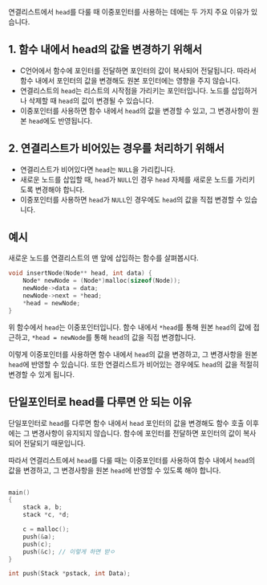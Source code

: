 

연결리스트에서 `head`를 다룰 때 이중포인터를 사용하는 데에는 두 가지 주요 이유가 있습니다.

## 1. 함수 내에서 head의 값을 변경하기 위해서

- C언어에서 함수에 포인터를 전달하면 포인터의 값이 복사되어 전달됩니다. 따라서 함수 내에서 포인터의 값을 변경해도 원본 포인터에는 영향을 주지 않습니다.
- 연결리스트의 `head`는 리스트의 시작점을 가리키는 포인터입니다. 노드를 삽입하거나 삭제할 때 `head`의 값이 변경될 수 있습니다.
- 이중포인터를 사용하면 함수 내에서 `head`의 값을 변경할 수 있고, 그 변경사항이 원본 `head`에도 반영됩니다.

## 2. 연결리스트가 비어있는 경우를 처리하기 위해서

- 연결리스트가 비어있다면 `head`는 `NULL`을 가리킵니다.
- 새로운 노드를 삽입할 때, `head`가 `NULL`인 경우 `head` 자체를 새로운 노드를 가리키도록 변경해야 합니다.
- 이중포인터를 사용하면 `head`가 `NULL`인 경우에도 `head`의 값을 직접 변경할 수 있습니다.

## 예시

새로운 노드를 연결리스트의 맨 앞에 삽입하는 함수를 살펴봅시다.

```c
void insertNode(Node** head, int data) {
    Node* newNode = (Node*)malloc(sizeof(Node));
    newNode->data = data;
    newNode->next = *head;
    *head = newNode;
}
```

위 함수에서 `head`는 이중포인터입니다. 함수 내에서 `*head`를 통해 원본 `head`의 값에 접근하고, `*head = newNode`를 통해 `head`의 값을 직접 변경합니다.

이렇게 이중포인터를 사용하면 함수 내에서 `head`의 값을 변경하고, 그 변경사항을 원본 `head`에 반영할 수 있습니다. 또한 연결리스트가 비어있는 경우에도 `head`의 값을 적절히 변경할 수 있게 됩니다.

## 단일포인터로 head를 다루면 안 되는 이유

단일포인터로 `head`를 다루면 함수 내에서 `head` 포인터의 값을 변경해도 함수 호출 이후에는 그 변경사항이 유지되지 않습니다. 함수에 포인터를 전달하면 포인터의 값이 복사되어 전달되기 때문입니다.

따라서 연결리스트에서 `head`를 다룰 때는 이중포인터를 사용하여 함수 내에서 `head`의 값을 변경하고, 그 변경사항을 원본 `head`에 반영할 수 있도록 해야 합니다.

```c

main()
{
	stack a, b;
	stack *c, *d;

	c = malloc();
	push(&a);
	push(c);
	push(&c); // 이렇게 하면 받ㅇ
}

int push(Stack *pstack, int Data);



```